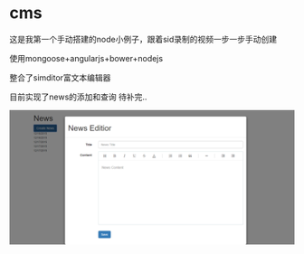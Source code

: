 # cms
这是我第一个手动搭建的node小例子，跟着sid录制的视频一步一步手动创建


使用mongoose+angularjs+bower+nodejs


整合了simditor富文本编辑器


目前实现了news的添加和查询
待补完..

![image](https://github.com/lcloveakb/cms/blob/master/demo.png)
